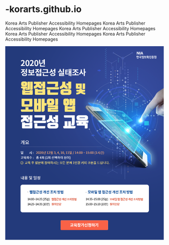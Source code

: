 # -korarts.github.io
Korea Arts Publisher Accessibility Homepages 
Korea Arts Publisher Accessibility Homepages 
Korea Arts Publisher Accessibility Homepages 
Korea Arts Publisher Accessibility Homepages 
Korea Arts Publisher Accessibility Homepages 

![image](image.png)
